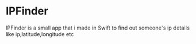 # IPFinder
IPFinder is a small app that i made in Swift to find out someone's ip details like ip,latitude,longitude etc



